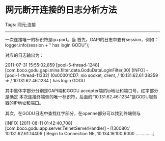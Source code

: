 # 网元断开连接的日志分析方法
Tags: 网元;连接

------

一次连接唯一的标识符是ip+port。当 
 首先，GAPI的日志中要有session，例如： 
  logger.info(session + " has login GODU"); 

 对应的日志输出为： 

 2011-07-31 15:55:02,859 [pool-5-thread-1248] [com.boco.godu.gapi.mina.filter.data.GoduDataLoginFilter,30] [INFO] - [pool-1-thread-11332] (0x00001CD7: nio socket, client, / 10.131.62.61:38359 => / 10.131.62.46:1234 ) has login GODU 

 其中黑体字部分分别是GAPI端和GODU accepter端的ip地址和端口号，红字部分是确定 本次连接终端侧的唯一标识符，后面的“10.131.62.46:1234”是GODU服务器的IP地址和端口。 

 

 其次，在GODU日志中查找红字部分，在openne部分可以找到终端侧与 

 

 [INFO] [2011-08-11 01:42:40,708] [com.boco.godu.app.server.TelnetServerHandler] - [[30080:/ 10.131.62.61:14409 ] Begin to Connection NE, 10.134.16.100:6000 ..............]